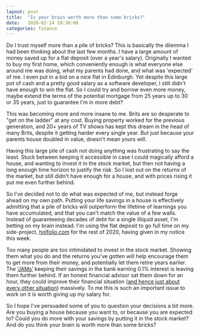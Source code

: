 ```yaml
---
layout: post
title:  "Is your brain worth more than some bricks?"
date:   2020-02-14 19:30:00
categories: finance
---
```


Do I trust myself more than a pile of bricks? This is basically the  dilemma I had been thinking about the last few months. I have a large  amount of money saved up for a flat deposit (over a year's salary).  Originally I wanted to buy my first home, which conveniently enough is  what everyone else around me was doing, what my parents had done, and what was 'expected' of me. I even put in a bid on a nice flat in  Edinburgh. Yet despite this large pot of cash and a pretty good salary  as a software developer, I still didn't have enough to win the flat. So I could try and borrow even more money, maybe extend the terms of the potential mortgage from 25 years up to 30 or 35 years, just to guarantee I'm in more debt?

This was becoming more and more insane to me. Brits are so desperate to "get on the ladder" at any cost. Buying  property worked for the previous generation, and 20+ years of TV shows  has kept this dream in the head of many Brits, despite it getting harder  every single year. But just because your parents house doubled in value, doesn't mean yours will.

Having this large pile of cash  not doing anything was frustrating to say the least. Stuck between  keeping it accessible in case I could magically afford a house, and  wanting to invest it in the stock market, but then not having a long enough time horizon to justify the risk. So I lost out on the returns of the market, but still didn't have enough for a house, and with prices rising  it put me even further behind. 

So I've decided not to do what  was expected of me, but instead forge ahead on my own path. Putting your life savings in a house is effectively admitting that a pile of bricks  will outperform the lifetime of learnings you have accumulated, and that you can't match the value of a few walls. Instead of guaranteeing decades of debt for a single illiquid asset, I'm betting on my brain  instead. I'm using the flat deposit to go full time on my side-project, [holfolio.com](https://www.holfolio.com) for the rest of 2020, having given in my notice this week.

Too many people are too intimidated to invest in the stock market. Showing  them what you do and the returns you've gotten will help encourage them to get more from their money, and potentially let them retire years earlier. The [‘JAMs’](https://www.citizensadvice.org.uk/Global/CitizensAdvice/Work%20Publications/JustAboutManaging-final.pdf) keeping their savings in the bank earning 0.1% interest is leaving them further behind. If an honest financial advisor sat them down for an hour, they could improve their financial situation ([and hence just about every other situation](https://www.independent.co.uk/news/business/news/money-marriage-end-divorce-day-relationships-personal-finances-slater-gordon-a8147921.html)) massively. To me this is such an important issue to work on it is worth giving up my salary for.

So I hope I've persuaded some of you to question your  decisions a bit more. Are you buying a house because you want to, or  because you are expected to? Could you do more with your savings by putting it in the stock market? And do you think your brain is worth more than some bricks?